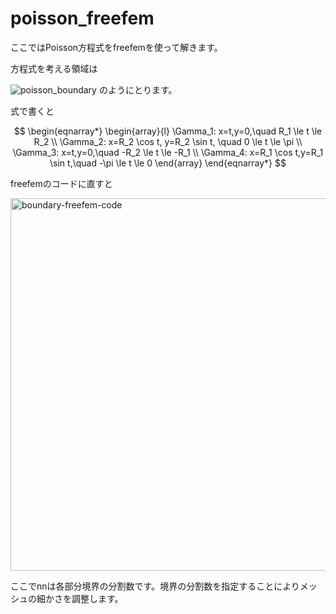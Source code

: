 # poisson_freefem

ここではPoisson方程式をfreefemを使って解きます。

方程式を考える領域は

![poisson_boundary](https://user-images.githubusercontent.com/1296728/222932461-ba32a528-fe21-48fd-96c1-81fe190bf448.png)
のようにとります。

式で書くと

$$
\begin{eqnarray*}
\begin{array}{l}
\Gamma_1: x=t,y=0,\quad R_1 \le t \le R_2 \\
\Gamma_2: x=R_2 \cos t, y=R_2 \sin t, \quad 0 \le t \le \pi \\
\Gamma_3: x=t,y=0,\quad -R_2 \le t \le -R_1 \\
\Gamma_4: x=R_1 \cos t,y=R_1 \sin t,\quad -\pi \le t \le 0
\end{array}
\end{eqnarray*}
$$

freefemのコードに直すと

<img width="596" alt="boundary-freefem-code" src="https://user-images.githubusercontent.com/1296728/222932596-659617e2-38dc-4944-8e31-a1937d17cb68.png">

ここでnnは各部分境界の分割数です。境界の分割数を指定することによりメッシュの細かさを調整します。
